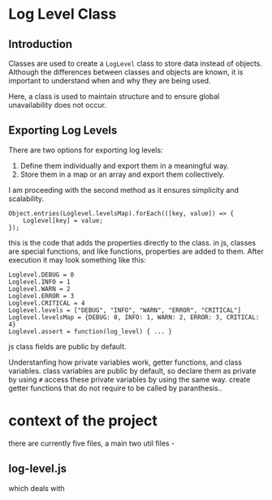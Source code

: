# Log Level Class

## Introduction

Classes are used to create a `LogLevel` class to store data instead of objects. Although the differences between classes and objects are known, it is important to understand when and why they are being used.

Here, a class is used to maintain structure and to ensure global unavailability does not occur.

## Exporting Log Levels

There are two options for exporting log levels:

1. Define them individually and export them in a meaningful way.
2. Store them in a map or an array and export them collectively.

I am proceeding with the second method as it ensures simplicity and scalability.

```
Object.entries(Loglevel.levelsMap).forEach(([key, value]) => {
    Loglevel[key] = value;
});

```

this is the code that adds the properties directly to the class. in js, classes are special functions, and like functions, properties are added to them. After execution it may look something like this:

```
Loglevel.DEBUG = 0
Loglevel.INFO = 1
Loglevel.WARN = 2
Loglevel.ERROR = 3
Loglevel.CRITICAL = 4
Loglevel.levels = ["DEBUG", "INFO", "WARN", "ERROR", "CRITICAL"]
Loglevel.levelsMap = {DEBUG: 0, INFO: 1, WARN: 2, ERROR: 3, CRITICAL: 4}
Loglevel.assert = function(log_level) { ... }
```

js class fields are public by default.

Understanfing how private variables work, getter functions, and class variables.
class variables are public by default, so declare them as private by using `#` access these private variables by using the same way. create getter functions that do not require to be called by paranthesis..

# context of the project

there are currently five files, a main two util files -

## log-level.js

which deals with
